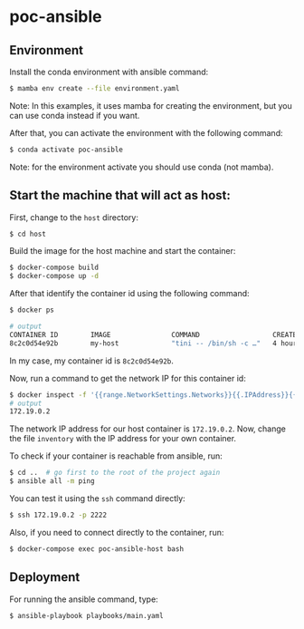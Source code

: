 # poc-ansible

## Environment

Install the conda environment with ansible command:

```sh
$ mamba env create --file environment.yaml
```

Note: In this examples, it uses mamba for creating the environment,
but you can use conda instead if you want.

After that, you can activate the environment with the following command:

```sh
$ conda activate poc-ansible
```

Note: for the environment activate you should use conda (not mamba).

## Start the machine that will act as host:

First, change to the `host` directory:

```sh
$ cd host
```

Build the image for the host machine and start the container:

```sh
$ docker-compose build
$ docker-compose up -d
```

After that identify the container id using the following command:

```sh
$ docker ps

# output
CONTAINER ID        IMAGE               COMMAND                  CREATED             STATUS              PORTS                                      NAMES
8c2c0d54e92b        my-host             "tini -- /bin/sh -c …"   4 hours ago         Up About a minute   0.0.0.0:9999->9999/tcp                     pocansible_my-host_1
```

In my case, my container id is `8c2c0d54e92b`.

Now, run a command to get the network IP for this container id:

```sh
$ docker inspect -f '{{range.NetworkSettings.Networks}}{{.IPAddress}}{{end}}' 8c2c0d54e92b
# output
172.19.0.2
```

The network IP address for our host container is `172.19.0.2`. Now, change the file 
`inventory` with the IP address for your own container.


To check if your container is reachable from ansible, run: 

```sh
$ cd ..  # go first to the root of the project again
$ ansible all -m ping
```

You can test it using the `ssh` command directly:

```sh
$ ssh 172.19.0.2 -p 2222
```

Also, if you need to connect directly to the container, run:

```sh
$ docker-compose exec poc-ansible-host bash
```

## Deployment

For running the ansible command, type:

```sh
$ ansible-playbook playbooks/main.yaml
```
